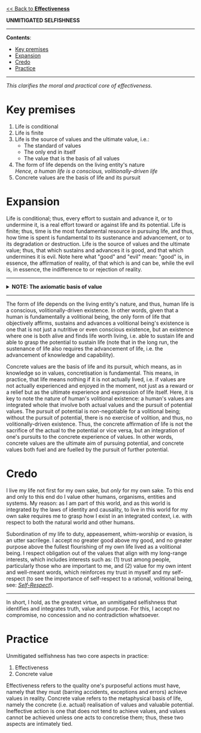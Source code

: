 [<< Back to **Effectiveness**](https://pranigopu.github.io/effectiveness)

**UNMITIGATED SELFISHNESS**

---

**Contents**:

- [Key premises](#key-premises)
- [Expansion](#expansion)
- [Credo](#credo)
- [Practice](#practice)

---

_This clarifies the moral and practical core of effectiveness._

# Key premises
1. Life is conditional
2. Life is finite
3. Life is the source of values and the ultimate value, i.e.:
    - The standard of values
    - The only end in itself
    - The value that is the basis of all values
4. The form of life depends on the living entity's nature <br> _Hence, a human life is a conscious, volitionally-driven life_
5. Concrete values are the basis of life and its pursuit

# Expansion
Life is conditional; thus, every effort to sustain and advance it, or to undermine it, is a real effort toward or against life and its potential. Life is finite; thus, time is the most fundamental resource in pursuing life, and thus, how time is spent is fundamental to its sustenance and advancement, or to its degradation or destruction. Life is the source of values and the ultimate value; thus, that which sustains and advances it is good, and that which undermines it is evil. Note here what "good" and "evil" mean: "good" is, in essence, the affirmation of reality, of that which is and can be, while the evil is, in essence, the indifference to or rejection of reality.

---

<details><summary><b>NOTE: The axiomatic basis of value</b></summary><p>The question, "Why affirm reality?" is invalid: you either do or you do not, i.e. you either affirm and respect it or you do not, keeping in mind that there is nothing to affirm and respect other than reality. The choice of whether to choose life or not is axiomatic; there is, literally, no meaning in not choosing it, while choosing it is the source of meaning, as it is the only choice rooted in reality, truth and purpose.</p></details>

---

The form of life depends on the living entity's nature, and thus, human life is a conscious, volitionally-driven existence. In other words, given that a human is fundamentally a volitional being, the only form of life that objectively affirms, sustains and advances a volitional being's existence is one that is not just a nutritive or even conscious existence, but an existence where one is both alive and finds life worth living, i.e. able to sustain life and able to grasp the potential to sustain life (note that in the long run, the sustenance of life also requires the advancement of life, i.e. the advancement of knowledge and capability).

Concrete values are the basis of life and its pursuit, which means, as in knowledge so in values, concretisation is fundamental. This means, in practice, that life means nothing if it is not actually lived, i.e. if values are not actually experienced and enjoyed in the moment, not just as a reward or a relief but as the ultimate experience and expression of life itself. Here, it is key to note the nature of human's volitional existence: a human's values are integrated whole that involve both actual values and the pursuit of potential values. The pursuit of potential is non-negotiable for a volitional being; without the pursuit of potential, there is no exercise of volition, and thus, no volitionally-driven existence. Thus, the concrete affirmation of life is not the sacrifice of the actual to the potential or vice versa, but an integration of one's pursuits to the concrete experience of values. In other words, concrete values are the ultimate aim of pursuing potential, and concrete values both fuel and are fuelled by the pursuit of further potential.

# Credo
I live my life not first for my own sake, but _only_ for my own sake. To this end and only to this end do I value other humans, organisms, entities and systems. My reason: as I am part of this world, and as this world is integrated by the laws of identity and causality, to live in this world for my own sake requires me to grasp how I exist in an integrated context, i.e. with respect to both the natural world and other humans.

Subordination of my life to duty, appeasement, whim-worship or evasion, is an utter sacrilege. I accept no greater good above my good, and no greater purpose above the fullest flourishing of my own life lived as a volitional being. I respect obligation out of the values that align with my long-range interests, which includes interests such as: (1) trust among people, particularly those who are important to me, and (2) value for my own intent and well-meant words, which reinforces my trust in myself and my self-respect (to see the importance of self-respect to a rational, volitional being, see: [_Self-Respect_](https://pranigopu.github.io/effectiveness/self-respect.html)).

---

In short, I hold, as the greatest virtue, an unmitigated selfishness that identifies and integrates truth, value and purpose. For this, I accept no compromise, no concession and no contradiction whatsoever.

# Practice
Unmitigated selfishness has two core aspects in practice:

1. Effectiveness
2. Concrete value

Effectiveness refers to the quality one's purposeful actions must have, namely that they must (barring accidents, exceptions and errors) achieve values in reality. Concrete value refers to the metaphysical basis of life, namely the concrete (i.e. actual) realisation of values and valuable potential. Ineffective action is one that does not tend to achieve values, and values cannot be achieved unless one acts to concretise them; thus, these two aspects are intimately tied.